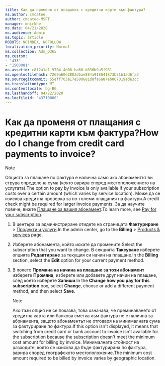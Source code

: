 ```yaml
---
title: Как да променя от плащания с кредитни карти към фактура?
ms.author: cmcatee
author: cmcatee-MSFT
manager: mnirkhe
ms.date: 04/21/2020
ms.audience: Admin
ms.topic: article
ROBOTS: NOINDEX, NOFOLLOW
localization_priority: Normal
ms.collection: Adm_O365
ms.custom:
- "433"
- "1500001"
ms.assetid: c8f2a1a1-9704-4d08-ba60-d836b9a5f981
ms.openlocfilehash: 7269a60e2802d5ae884a918641873b71b1ad6fa3
ms.sourcegitcommit: 55eff703a17e500681d8fa6a87eb067019ade3cc
ms.translationtype: MT
ms.contentlocale: bg-BG
ms.lasthandoff: 04/22/2020
ms.locfileid: "43710000"
---
```

# <a name="how-do-i-change-from-credit-card-payments-to-invoice"></a><span data-ttu-id="6fc16-102">Как да променя от плащания с кредитни карти към фактура?</span><span class="sxs-lookup"><span data-stu-id="6fc16-102">How do I change from credit card payments to invoice?</span></span>

> [!NOTE]
> <span data-ttu-id="6fc16-103">Опцията за плащане по фактура е налична само ако абонаментът ви струва определена сума (която варира според местоположението на услугата).</span><span class="sxs-lookup"><span data-stu-id="6fc16-103">The option to pay by invoice is only available if your subscription costs over a certain amount (which varies by service location).</span></span> <span data-ttu-id="6fc16-104">Може да се изисква кредитна проверка за по-големи плащания на фактури.</span><span class="sxs-lookup"><span data-stu-id="6fc16-104">A credit check might be required for larger invoice payments.</span></span> <span data-ttu-id="6fc16-105">За да научите повече, вижте [Плащане за вашия абонамент](https://docs.microsoft.com/office365/admin/subscriptions-and-billing/pay-for-your-subscription).</span><span class="sxs-lookup"><span data-stu-id="6fc16-105">To learn more, see [Pay for your subscription](https://docs.microsoft.com/office365/admin/subscriptions-and-billing/pay-for-your-subscription).</span></span>
  
1. <span data-ttu-id="6fc16-106">В центъра за администриране отидете на страницата **Фактуриране** \> [Продукти и услуги](https://go.microsoft.com/fwlink/p/?linkid=842054).</span><span class="sxs-lookup"><span data-stu-id="6fc16-106">In the admin center, go to the **Billing** \> [Products & services](https://go.microsoft.com/fwlink/p/?linkid=842054) page.</span></span>

2. <span data-ttu-id="6fc16-107">Изберете абонамента, който искате да промените.</span><span class="sxs-lookup"><span data-stu-id="6fc16-107">Select the subscription that you want to change.</span></span> <span data-ttu-id="6fc16-108">В секцията **Таксуване** изберете опцията **Редактиране** за текущия си начин на плащане.</span><span class="sxs-lookup"><span data-stu-id="6fc16-108">In the **Billing** section, select the **Edit** option for your current payment method.</span></span>

3. <span data-ttu-id="6fc16-109">В полето **Промяна на начина на плащане за този абонамент** изберете **Промяна**, изберете или добавете друг начин на плащане, след което изберете **Запиши**.</span><span class="sxs-lookup"><span data-stu-id="6fc16-109">In the **Change how you pay for this subscription** box, select **Change**, choose or add a different payment method, and then select **Save**.</span></span>

   > [!NOTE]
   > <span data-ttu-id="6fc16-110">Ако тази опция не се показва, това означава, че преминаването от кредитна карта или банкова сметка към фактура не е налична за абонамента, защото абонаментът не отговаря на минималната сума за фактуриране по фактура.</span><span class="sxs-lookup"><span data-stu-id="6fc16-110">If this option isn't displayed, it means that switching from credit card or bank account to invoice isn't available for the subscription because the subscription doesn't meet the minimum cost amount for billing by invoice.</span></span> <span data-ttu-id="6fc16-111">Минималната стойност на разходите, която се изисква да бъде фактурирана по фактура, варира според географското местоположение.</span><span class="sxs-lookup"><span data-stu-id="6fc16-111">The minimum cost amount required to be billed by invoice varies by geographic location.</span></span>
  
